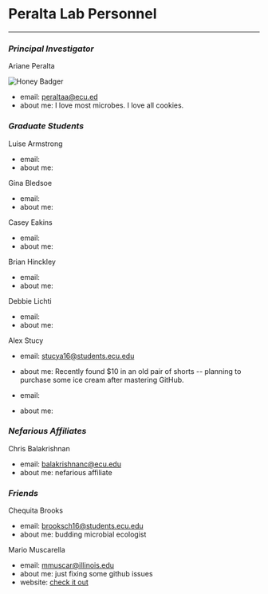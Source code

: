 # Peralta Lab Personnel
---

### _Principal Investigator_

Ariane Peralta

![Honey Badger](https://upload.wikimedia.org/wikipedia/commons/thumb/5/52/Mellivora_capensis_in_Howletts_Wild_Animal_Park.jpg/320px-Mellivora_capensis_in_Howletts_Wild_Animal_Park.jpg )

+ email: peraltaa@ecu.ed
+ about me: I love most microbes. I love all cookies.


### _Graduate Students_

Luise Armstrong

+ email:
+ about me:

Gina Bledsoe

+ email:
+ about me:

Casey Eakins

+ email:
+ about me:

Brian Hinckley

+ email:
+ about me:

Debbie Lichti

+ email:
+ about me:

Alex Stucy

+ email: stucya16@students.ecu.edu
+ about me: Recently found $10 in an old pair of shorts -- planning to purchase some ice cream after mastering GitHub.


+ email:
+ about me:


### _Nefarious Affiliates_

Chris Balakrishnan
+ email: balakrishnanc@ecu.edu
+ about me: nefarious affiliate

### _Friends_

Chequita Brooks

+ email: brooksch16@students.ecu.edu
+ about me: budding microbial ecologist

Mario Muscarella

+ email: mmuscar@illinois.edu
+ about me: just fixing some github issues
+ website: [check it out](https://mmuscarella.github.io)




